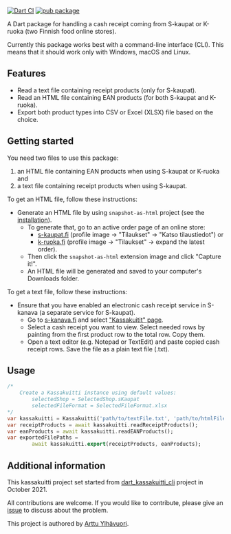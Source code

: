 [![Dart CI](https://github.com/areee/kassakuitti/actions/workflows/dart.yml/badge.svg)](https://github.com/areee/kassakuitti/actions/workflows/dart.yml)
[![pub package](https://img.shields.io/pub/v/kassakuitti.svg)](https://pub.dev/packages/kassakuitti)

A Dart package for handling a cash receipt coming from S-kaupat or K-ruoka (two Finnish food online stores).

Currently this package works best with a command-line interface (CLI). This means that it should work only with Windows, macOS and Linux.

## Features

- Read a text file containing receipt products (only for S-kaupat).
- Read an HTML file containing EAN products (for both S-kaupat and K-ruoka).
- Export both product types into CSV or Excel (XLSX) file based on the choice.

## Getting started

You need two files to use this package:
1. an HTML file containing EAN products when using S-kaupat or K-ruoka and 
2. a text file containing receipt products when using S-kaupat.

To get an HTML file, follow these instructions:
- Generate an HTML file by using `snapshot-as-html` project (see the [installation](https://github.com/areee/dart_kassakuitti_cli/blob/main/INSTALLATION.md)).
  - To generate that, go to an active order page of an online store:
    - [s-kaupat.fi](https://www.s-kaupat.fi) (profile image → "Tilaukset" → "Katso tilaustiedot") or
    - [k-ruoka.fi](https://www.k-ruoka.fi) (profile image → "Tilaukset" → expand the latest order).
  - Then click the `snapshot-as-html` extension image and click "Capture it!".
  - An HTML file will be generated and saved to your computer's Downloads folder.

To get a text file, follow these instructions:
- Ensure that you have enabled an electronic cash receipt service in S-kanava (a separate service for S-kaupat).
    - Go to [s-kanava.fi](https://www.s-kanava.fi) and select ["Kassakuitit" page](https://www.s-kanava.fi/web/s/oma-s-kanava/asiakasomistaja/kassakuitit).
    - Select a cash receipt you want to view. Select needed rows by painting from the first product row to the total row. Copy them.
    - Open a text editor (e.g. Notepad or TextEdit) and paste copied cash receipt rows. Save the file as a plain text file (.txt).

## Usage

```dart
/*
    Create a Kassakuitti instance using default values:
        selectedShop = SelectedShop.sKaupat
        selectedFileFormat = SelectedFileFormat.xlsx
*/
var kassakuitti = Kassakuitti('path/to/textFile.txt', 'path/to/htmlFile.html');
var receiptProducts = await kassakuitti.readReceiptProducts();
var eanProducts = await kassakuitti.readEANProducts();
var exportedFilePaths =
        await kassakuitti.export(receiptProducts, eanProducts);
```

## Additional information

This kassakuitti project set started from [dart_kassakuitti_cli](https://github.com/areee/dart_kassakuitti_cli) project in October 2021.

All contributions are welcome. If you would like to contribute, please give an [issue](https://github.com/areee/kassakuitti/issues/new) to discuss about the problem.

This project is authored by [Arttu Ylhävuori](https://www.linkedin.com/in/arttuylh).